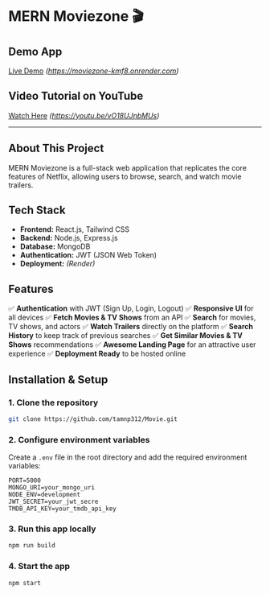 # MERN Moviezone 🎬

## Demo App
[Live Demo](#) *(https://moviezone-kmf8.onrender.com)*

## Video Tutorial on YouTube


[Watch Here](#) *(https://youtu.be/vO18UJnbMUs)*

---

## About This Project
MERN Moviezone is a full-stack web application that replicates the core features of Netflix, allowing users to browse, search, and watch movie trailers.

## Tech Stack
- **Frontend:** React.js, Tailwind CSS
- **Backend:** Node.js, Express.js
- **Database:** MongoDB
- **Authentication:** JWT (JSON Web Token)
- **Deployment:** *(Render)*

## Features
✅ **Authentication** with JWT (Sign Up, Login, Logout)
✅ **Responsive UI** for all devices
✅ **Fetch Movies & TV Shows** from an API
✅ **Search** for movies, TV shows, and actors
✅ **Watch Trailers** directly on the platform
✅ **Search History** to keep track of previous searches
✅ **Get Similar Movies & TV Shows** recommendations
✅ **Awesome Landing Page** for an attractive user experience
✅ **Deployment Ready** to be hosted online


## Installation & Setup 
### 1. Clone the repository
```bash
git clone https://github.com/tamnp312/Movie.git
```

### 2. Configure environment variables
Create a `.env` file in the root directory and add the required environment variables:
```env
PORT=5000
MONGO_URI=your_mongo_uri
NODE_ENV=development
JWT_SECRET=your_jwt_secre
TMDB_API_KEY=your_tmdb_api_key
```
### 3. Run this app locally
```bash
npm run build
```
### 4. Start the app
```bash
npm start
```





